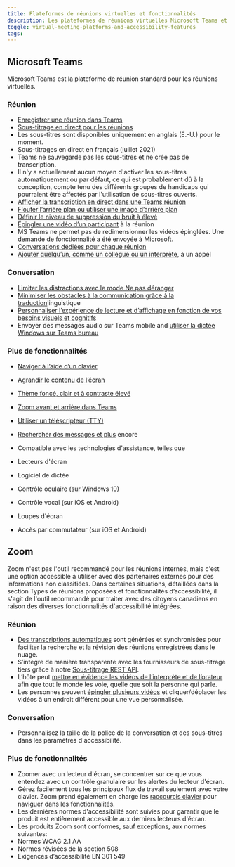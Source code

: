 ```yaml
---
title: Plateformes de réunions virtuelles et fonctionnalités
description: Les plateformes de réunions virtuelles Microsoft Teams et Zoom offrent diverses fonctionnalités d’accessibilité qui répondent à différents besoins, entre autres pour les réunions et les conversations.
toggle: virtual-meeting-platforms-and-accessibility-features
tags:
---
```


## Microsoft Teams

Microsoft Teams est la plateforme de réunion standard pour les réunions virtuelles.

### Réunion

- [Enregistrer une réunion dans Teams](https://support.microsoft.com/fr-fr/office/enregistrer-une-r%C3%A9union-dans-teams-34dfbe7f-b07d-4a27-b4c6-de62f1348c24)
- [Sous-titrage en direct pour les réunions](https://support.microsoft.com/fr-fr/office/utiliser-les-sous-titres-en-direct-dans-une-r%C3%A9union-teams-4be2d304-f675-4b57-8347-cbd000a21260)
- Les sous-titres sont disponibles uniquement en anglais (É.-U.) pour le moment.
- Sous-titrages en direct en français (juillet 2021)
- Teams ne sauvegarde pas les sous-titres et ne crée pas de transcription.
- Il n'y a actuellement aucun moyen d'activer les sous-titres automatiquement ou par défaut, ce qui est probablement dû à la conception, compte tenu des différents groupes de handicaps qui pourraient être affectés par l'utilisation de sous-titres ouverts.
- [Afficher la transcription en direct dans une Teams réunion](https://support.microsoft.com/fr-fr/office/afficher-la-transcription-en-direct-dans-une-teams-r%C3%A9union-dc1a8f23-2e20-4684-885e-2152e06a4a8b)
- [Flouter l’arrière plan ou utiliser une image d’arrière plan](https://support.microsoft.com/fr-fr/office/modifier-l-arri%c3%a8re-plan-pour-une-r%c3%a9union-teams-f77a2381-443a-499d-825e-509a140f4780?ui=fr-FR&rs=fr-CA&ad=CA)
- [Définir le niveau de suppression du bruit à élevé](https://support.microsoft.com/fr-fr/office/r%c3%a9duire-le-bruit-de-fond-lors-teams-r%c3%a9unions-1a9c6819-137d-4b3b-a1c8-4ab20b234c0d?ui=fr-FR&rs=fr-CA&ad=CA)
- [Épingler une vidéo d’un participant](https://support.microsoft.com/fr-fr/office/ajuster-votre-affichage-dans-une-r%C3%A9union-teams-9825091c-0e7d-4c2b-95f5-eba644f19175) à la réunion
- MS Teams ne permet pas de redimensionner les vidéos épinglées. Une demande de fonctionnalité a été envoyée à Microsoft.
- [Conversations dédiées pour chaque réunion](https://support.microsoft.com/fr-fr/office/rejoindre-une-r%c3%a9union-dans-teams-1613bb53-f3fa-431e-85a9-d6a91e3468c9?ui=fr-FR&rs=fr-CA&ad=CA)
- [Ajouter quelqu’un, comme un collègue ou un interprète](https://support.microsoft.com/fr-fr/office/ajouter-quelqu-un-%c3%a0-un-appel-dans-teams-267fb0c9-275a-4047-8412-7b2654dc29c3?ui=fr-FR&rs=fr-CA&ad=CA), à un appel

### Conversation

- [Limiter les distractions avec le mode Ne pas déranger](https://support.microsoft.com/fr-fr/office/modifier-votre-statut-dans-teams-ce36ed14-6bc9-4775-a33e-6629ba4ff78e?ui=fr-FR&rs=fr-CA&ad=CA)
- [Minimiser les obstacles à la communication grâce à la traduction](https://support.microsoft.com/fr-fr/office/traduire-un-message-en-teams-d8926ce9-d6a6-47df-a416-f1adb62d3194?ui=fr-FR&rs=fr-CA&ad=CA)linguistique
- [Personnaliser l’expérience de lecture et d’affichage en fonction de vos besoins visuels et cognitifs](https://support.microsoft.com/fr-fr/topic/utiliser-le-lecteur-immersif-dans-microsoft-teams-a700c0d0-bc53-4696-a94d-4fbc86ac7a9a)
- Envoyer des messages audio sur Teams mobile and [utiliser la dictée Windows sur Teams bureau](https://support.microsoft.com/fr-fr/windows/utiliser-la-dict%C3%A9e-pour-parler-au-lieu-de-taper-sur-votre-pc-fec94565-c4bd-329d-e59a-af033fa5689f)

### Plus de fonctionnalités

- [Naviger à l’aide d’un clavier](https://support.microsoft.com/fr-fr/office/raccourcis-clavier-de-microsoft-teams-2e8e2a70-e8d8-4a19-949b-4c36dd5292d2?ui=fr-FR&rs=fr-CA&ad=CA)
- [Agrandir le contenu de l’écran](https://support.microsoft.com/fr-fr/office/tirez-parti-des-fonctionnalit%c3%a9s-d-accessibilit%c3%a9-de-microsoft-teams-pour-une-exp%c3%a9rience-de-r%c3%a9union-ou-d-%c3%a9v%c3%a9nement-en-direct-plus-agr%c3%a9able-eec38ba3-689b-4ab4-8b6a-1c1c30259d86?ui=fr-FR&rs=fr-CA&ad=CA#bkmk_magnify_win)
- [Thème foncé, clair et à contraste élevé](https://support.microsoft.com/fr-fr/office/modifier-les-param%c3%a8tres-dans-teams-b506e8f1-1a96-4cf1-8c6b-b6ed4f424bc7?ui=fr-FR&rs=fr-CA&ad=CA#bkmk_howdoienablehighcontrastmode)
- [Zoom avant et arrière dans Teams](https://support.microsoft.com/fr-fr/office/effectuer-un-zoom-avant-et-arri%C3%A8re-dans-teams-dc3cd3d8-efb5-4995-8b31-434b3943ba52)
- [Utiliser un téléscripteur (TTY)](https://support.microsoft.com/fr-fr/office/g%c3%a9rer-les-param%c3%a8tres-d-appel-dans-teams-456cb611-3477-496f-b31a-6ab752a7595f?ui=fr-FR&rs=fr-CA&ad=CA)
- [Rechercher des messages et plus](https://support.microsoft.com/fr-fr/office/rechercher-des-messages-et-d-autres-personnes-dans-teams-4a351520-33f4-42ab-a5ee-5fc0ab88b263?ui=fr-FR&rs=fr-CA&ad=CA) encore
- Compatible avec les technologies d'assistance, telles que

- Lecteurs d'écran
- Logiciel de dictée
- Contrôle oculaire (sur Windows 10)
- Contrôle vocal (sur iOS et Android)
- Loupes d'écran
- Accès par commutateur (sur iOS et Android)

## Zoom

Zoom n'est pas l'outil recommandé pour les réunions internes, mais c'est une option accessible à utiliser avec des partenaires externes pour des informations non classifiées. Dans certaines situations, détaillées dans la section Types de réunions proposées et fonctionnalités d’accessibilité, il s'agit de l'outil recommandé pour traiter avec des citoyens canadiens en raison des diverses fonctionnalités d'accessibilité intégrées.

### Réunion

- [Des transcriptions automatiques](https://support.zoom.us/hc/fr/articles/115004794983-Automatically-Transcribe-Cloud-Recordings-) sont générées et synchronisées pour faciliter la recherche et la révision des réunions enregistrées dans le nuage.
- S’intègre de manière transparente avec les fournisseurs de sous-titrage tiers grâce à notre [Sous-titrage REST API](https://support.zoom.us/hc/fr/articles/207279736-Closed-Captioning).
- L’hôte peut [mettre en évidence les vidéos de l’interprète et de l’orateur](https://support.zoom.us/hc/en-us/articles/201362653-How-do-I-spotlight-a-speaker-) afin que tout le monde les voie, quelle que soit la personne qui parle.
- Les personnes peuvent [épingler plusieurs vidéos](https://support.zoom.us/hc/fr/articles/201362743) et cliquer/déplacer les vidéos à un endroit différent pour une vue personnalisée.

### Conversation

- Personnalisez la taille de la police de la conversation et des sous-titres dans les paramètres d'accessibilité.

### Plus de fonctionnalités

- Zoomer avec un lecteur d'écran, se concentrer sur ce que vous entendez avec un contrôle granulaire sur les alertes du lecteur d'écran.
- Gérez facilement tous les principaux flux de travail seulement avec votre clavier. Zoom prend également en charge les [raccourcis clavier](https://support.zoom.us/hc/fr/articles/205683899-Hot-Keys-and-Keyboard-for-Zoom) pour naviguer dans les fonctionnalités.
- Les dernières normes d'accessibilité sont suivies pour garantir que le produit est entièrement accessible aux derniers lecteurs d'écran.
- Les produits Zoom sont conformes, sauf exceptions, aux normes suivantes:
- Normes WCAG 2.1 AA
- Normes révisées de la section 508
- Exigences d’accessibilité EN 301 549
